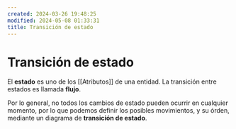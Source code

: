 ```yaml
---
created: 2024-03-26 19:48:25
modified: 2024-05-08 01:33:31
title: Transición de estado
---
```


# Transición de estado

El **estado** es uno de los [[Atributos]] de una entidad. La transición entre estados es llamada **flujo**.

Por lo general, no todos los cambios de estado pueden ocurrir en cualquier momento, por lo que podemos definir los posibles movimientos, y su órden, mediante un diagrama de **transición de estado**.
